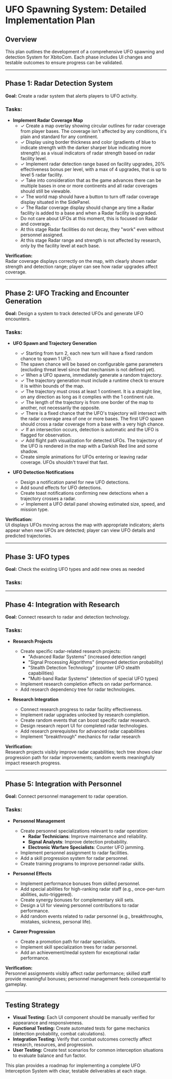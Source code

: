 # UFO Spawning System: Detailed Implementation Plan

## Overview
This plan outlines the development of a comprehensive UFO spawning and detection System for XbitoCom. Each phase includes UI changes and testable outcomes to ensure progress can be validated.

---

## Phase 1: Radar Detection System

**Goal:** Create a radar system that alerts players to UFO activity.

### Tasks:
- **Implement Radar Coverage Map**
    - ✓ Create a map overlay showing circular outlines for radar coverage from player bases. The coverage isn't affected by any conditions, it's plain and standard for any continent.
    - ✓ Display using border thickness and color (gradients of blue to indicate strength with the darker sharper blue indicating more strength) as a visual indicators of radar strength based on radar facility level.
    - ✓ Implement radar detection range based on facility upgrades, 20% effectiveness bonus per level, with a max of 4 upgrades, that is up to level 5 radar facility.
    - ✓ Take into consideration that as the game advances there can be multiple bases in one or more continents and all radar coverages should still be viewable.
    - ✓ The world map should have a button to turn off radar coverage display situated in the SidePanel.
    - ✓ The Radar coverage display should change any time a Radar facility is added to a base and when a Radar facility is upgraded.
    - Do not care about UFOs at this moment, this is focused on Radar and coverage.
    - At this stage Radar facilities do not decay, they "work" even without personnel assigned.
    - At this stage Radar range and strength is not affected by research, only by the facility level at each base.

**Verification:**  
Radar coverage displays correctly on the map, with clearly shown radar strength and detection range; player can see how radar upgrades affect coverage.

---

## Phase 2: UFO Tracking and Encounter Generation

**Goal:** Design a system to track detected UFOs and generate UFO encounters.

### Tasks:
- **UFO Spawn and Trajectory Generation**
    - ✓ Starting from turn 2, each new turn will have a fixed random chance to spawn 1 UFO.
    - The spawn chance will be based on configurable game parameters (excluding threat level since that mechanism is not defined yet).
    - ✓ When a UFO spawns, immediately generate a random trajectory.
    - ✓ The trajectory generation must include a runtime check to ensure it is within bounds of the map.
    - ✓ The trajectory must cross at least 1 continent. It is a straight line, on any direction as long as it complies with the 1 continent rule.
    - ✓ The length of the trajectory is from one border of the map to another, not necessarily the opposite.
    - ✓ There is a fixed chance that the UFO's trajectory will intersect with the radar coverage area of one or more bases. The first UFO spawn should cross a radar coverage from a base with a very high chance.
    - ✓ If an intersection occurs, detection is automatic and the UFO is flagged for observation.
    - ✓ Add flight path visualization for detected UFOs.  The trajectory of the UFO is rendered in the map with a Darkish Red line and some shadow.
    - Create simple animations for UFOs entering or leaving radar coverage. UFOs shouldn't travel that fast.

- **UFO Detection Notifications**
    - Design a notification panel for new UFO detections.
    - Add sound effects for UFO detections.
    - Create toast notifications confirming new detections when a trajectory crosses a radar.
    - ✓ Implement a UFO detail panel showing estimated size, speed, and mission type.


**Verification:**  
UI displays UFOs moving across the map with appropriate indicators; alerts appear when new UFOs are detected; player can view UFO details and predicted trajectories.

---

## Phase 3: UFO types

**Goal:** Check the existing UFO types and add new ones as needed

### Tasks:



---


## Phase 4: Integration with Research

**Goal:** Connect research to radar and detection technology.

### Tasks:
- **Research Projects**
    - Create specific radar-related research projects:
      - "Advanced Radar Systems" (increased detection range)
      - "Signal Processing Algorithms" (improved detection probability)
      - "Stealth Detection Technology" (counter UFO stealth capabilities)
      - "Multi-band Radar Systems" (detection of special UFO types)
    - Implement research completion effects on radar performance.
    - Add research dependency tree for radar technologies.

- **Research Integration**
    - Connect research progress to radar facility effectiveness.
    - Implement radar upgrades unlocked by research completion.
    - Create random events that can boost specific radar research.
    - Design research report UI for completed radar technologies.
    - Add research prerequisites for advanced radar capabilities
    - Implement "breakthrough" mechanics for radar research


**Verification:**  
Research projects visibly improve radar capabilities; tech tree shows clear progression path for radar improvements; random events meaningfully impact research progress.


---

## Phase 5: Integration with Personnel

**Goal:** Connect personnel management to radar operation.

### Tasks:

- **Personnel Management**
    - Create personnel specializations relevant to radar operation:
        - **Radar Technicians**: Improve maintenance and reliability.
        - **Signal Analysts**: Improve detection probability.
        - **Electronic Warfare Specialists**: Counter UFO jamming.
    - Implement personnel assignment to radar facilities.
    - Add a skill progression system for radar personnel.
    - Create training programs to improve personnel radar skills.

- **Personnel Effects**
    - Implement performance bonuses from skilled personnel.
    - Add special abilities for high-ranking radar staff (e.g., once-per-turn abilities, auto-triggered).
    - Create synergy bonuses for complementary skill sets.
    - Design a UI for viewing personnel contributions to radar performance.
    - Add random events related to radar personnel (e.g., breakthroughs, mistakes, sickness, personal life).

- **Career Progression**
    - Create a promotion path for radar specialists.
    - Implement skill specialization trees for radar personnel.
    - Add an achievement/medal system for exceptional radar performance.

**Verification:**  
Personnel assignments visibly affect radar performance; skilled staff provide meaningful bonuses; personnel management feels consequential to gameplay.

---

## Testing Strategy

- **Visual Testing:** Each UI component should be manually verified for appearance and responsiveness.
- **Functional Testing:** Create automated tests for game mechanics (detection probability, combat calculations).
- **Integration Testing:** Verify that combat outcomes correctly affect research, resources, and progression.
- **User Testing:** Create test scenarios for common interception situations to evaluate balance and fun factor.

This plan provides a roadmap for implementing a complete UFO Interception System with clear, testable deliverables at each stage.